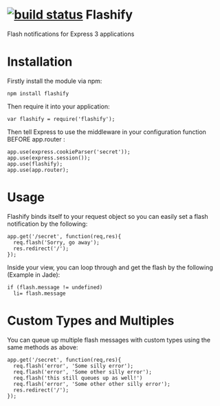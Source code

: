 [![build status](https://secure.travis-ci.org/tehlulz/flashify.png)](http://travis-ci.org/tehlulz/flashify)
Flashify
========

Flash notifications for Express 3 applications

Installation
============

Firstly install the module via npm:

    npm install flashify
    

Then require it into your application:

    var flashify = require('flashify');

Then tell Express to use the middleware in your configuration function BEFORE app.router :

    app.use(express.cookieParser('secret'));
    app.use(express.session());
    app.use(flashify);
    app.use(app.router);

Usage
=====

Flashify binds itself to your request object so you can easily
set a flash notification by the following:

    app.get('/secret', function(req,res){
      req.flash('Sorry, go away');
      res.redirect('/');
    });

Inside your view, you can loop through and get the flash by the following 
(Example in Jade):

    if (flash.message != undefined)
      li= flash.message

Custom Types and Multiples
==========================

You can queue up multiple flash messages with custom types using the same methods as above:

    app.get('/secret', function(req,res){
      req.flash('error', 'Some silly error');
      req.flash('error', 'Some other silly error');
      req.flash('this still queues up as well!')
      req.flash('error', 'Some other other silly error');
      res.redirect('/');
    });